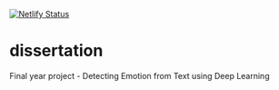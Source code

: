 [![Netlify Status](https://api.netlify.com/api/v1/badges/3a0cca07-06bc-4dd9-b000-a452d4099aa9/deploy-status)](https://app.netlify.com/sites/amazing-lovelace-6680a0/deploys)

# dissertation
Final year project - Detecting Emotion from Text using Deep Learning 
